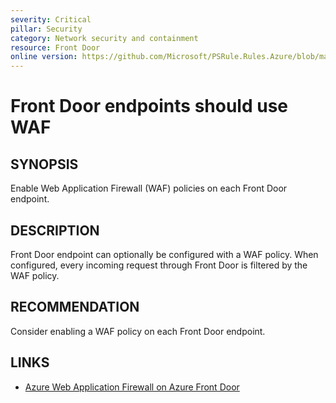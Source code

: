 ```yaml
---
severity: Critical
pillar: Security
category: Network security and containment
resource: Front Door
online version: https://github.com/Microsoft/PSRule.Rules.Azure/blob/main/docs/en/rules/Azure.FrontDoor.UseWAF.md
---
```


# Front Door endpoints should use WAF

## SYNOPSIS

Enable Web Application Firewall (WAF) policies on each Front Door endpoint.

## DESCRIPTION

Front Door endpoint can optionally be configured with a WAF policy.
When configured, every incoming request through Front Door is filtered by the WAF policy.

## RECOMMENDATION

Consider enabling a WAF policy on each Front Door endpoint.

## LINKS

- [Azure Web Application Firewall on Azure Front Door](https://docs.microsoft.com/en-us/azure/web-application-firewall/afds/afds-overview)
